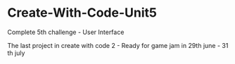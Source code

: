 # Create-With-Code-Unit5
Complete 5th challenge - User Interface

The last project in create with code 2 - Ready for game jam in 29th june - 31 th july
